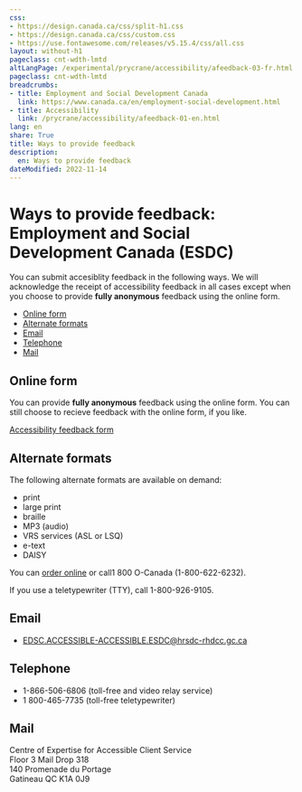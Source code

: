 ```yaml
---
css:
- https://design.canada.ca/css/split-h1.css
- https://design.canada.ca/css/custom.css
- https://use.fontawesome.com/releases/v5.15.4/css/all.css
layout: without-h1
pageclass: cnt-wdth-lmtd
altLangPage: /experimental/prycrane/accessibility/afeedback-03-fr.html
pageclass: cnt-wdth-lmtd
breadcrumbs:
- title: Employment and Social Development Canada
  link: https://www.canada.ca/en/employment-social-development.html
- title: Accessibility
  link: /prycrane/accessibility/afeedback-01-en.html  
lang: en
share: True
title: Ways to provide feedback
description: 
  en: Ways to provide feedback 
dateModified: 2022-11-14
---
```

<h1 property="name" id="wb-cont" dir="ltr"><span class="stacked"><span>Ways to provide feedback</span>: <span>Employment and Social Development Canada (ESDC)</span></span></h1>

<p>You can submit accesiblity feedback in the following ways.  We will acknowledge the receipt of accessibility feedback in all cases except when you choose to provide <strong>fully anonymous</strong> feedback using the online form.</p>
<ul>
	<li><a href="#online">Online form</a></li>
	<li><a href="#alternate">Alternate formats</a></li>
	<li><a href="#email">Email</a></li>
	<li><a href="#telephone">Telephone</a></li>
	<li><a href="#mail">Mail</a></li>
</ul>

<h2 id="online">Online form</h2>
<p>You can provide <strong>fully anonymous</strong> feedback using the online form.  You can still choose to recieve feedback with the online form, if you like.</p>

<div><a class="provisional btn btn-call-to-action" href="afeedback-02-02-en.html">Accessibility feedback form</a></div>	

<h2 id="alternate">Alternate formats</h2>

<p>The following alternate formats are available on demand:</p>
<ul>
	<li>print</li>
	<li>large print</li>	
	<li>braille</li>
	<li>MP3 (audio)</li>
	<li>VRS services (ASL or LSQ)</li>
        <li>e-text</li>
	<li>DAISY</li>
</ul>		
<p>You can <a href="https://www.canada.ca/en/employment-social-development/corporate/reports/order-publication.html">order online</a> or call1 800 O-Canada (1-800-622-6232).</p> <p>If you use a teletypewriter (TTY), call 1-800-926-9105.</p>



<h2 id="email">Email</h2>
<ul>
	<li><a href="mailto:EDSC.ACCESSIBLE-ACCESSIBLE.ESDC@hrsdc-rhdcc.gc.ca">EDSC.ACCESSIBLE-ACCESSIBLE.ESDC@hrsdc-rhdcc.gc.ca</a></li>
</ul>

<h2 id="telephone">Telephone</h2>
<ul>
	<li>1-866-506-6806 (toll-free and video relay service)</li>
	<li>1 800-465-7735 (toll-free teletypewriter)</li>
</ul>
<h2 id="mail">Mail</h2>
<p>Centre of Expertise for Accessible Client Service<br />
   Floor 3 Mail Drop 318<br />
   140 Promenade du Portage<br />
   Gatineau QC K1A 0J9</p>
  
 

